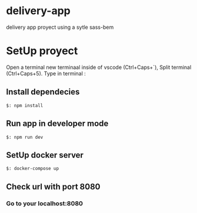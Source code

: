 # delivery-app

delivery app proyect using a sytle sass-bem

# SetUp proyect

Open a terminal new terminaal inside of vscode (Ctrl+Caps+`), Split terminal (Ctrl+Caps+5). Type in terminal :

## Install dependecies

```
$: npm install
```

## Run app in developer mode

```
$: npm run dev
```

## SetUp docker server

```
$: docker-compose up
```

## Check url with port 8080

### Go to your localhost:8080
